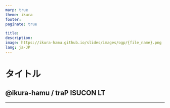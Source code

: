 ```yaml
---
marp: true
theme: ikura
footer: 
paginate: true

title: 
description: 
image: https://ikura-hamu.github.io/slides/images/ogp/{file_name}.png
lang: ja-JP
---
```


<!--
_class: title
_paginate: false
_footer: " "
-->

# タイトル

## @ikura-hamu / traP ISUCON LT

---

